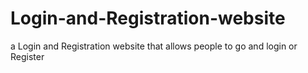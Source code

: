 # Login-and-Registration-website
a Login and Registration website that allows people to go and login or Register
